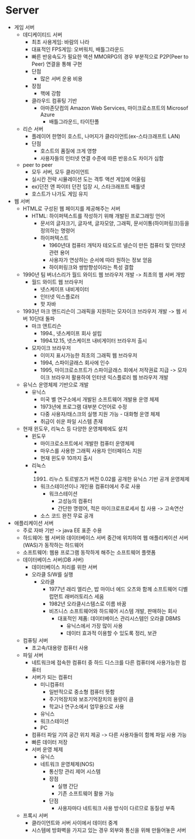 # Server
  * 게임 서버
    * 데디케이티드 서버
      * 최초 사용게임: 바람의 나라
      * 대표적인 FPS게임: 오버워치, 배틀그라운드
      * 빠른 반응속도가 필요한 액션 MMORPG의 경우 부분적으로 P2P(Peer to Peer) 연결을 통해 구현
      * 단점
        * 많은 서버 운용 비용
      * 장점
        * 핵에 강함
      * 클라우드 컴퓨팅 기반
        * 아마존닷컴의 Amazon Web Services, 마이크로소프트의 Microsof Azure
          * 배틀그라운드, 타이탄폴
    * 리슨 서버
      * 플레이어 한명이 호스트, 나머지가 클라이언트(ex-스타크래프트 LAN)
      * 단점
        * 호스트의 품질에 크게 영향
        * 사용자들의 인터넷 연결 수준에 따른 반응소도 차이가 심함
    * peer to peer
      * 모두 서버, 모두 클라이언트
      * 실시칸 전략 시뮬레이션 도는 격투 액션 게임에 어울림
      * ex)던전 앤 파이터 던전 입장 시, 스타크래프트 배틀넷
      * 호스트가 나가도 게임 유지
  * 웹 서버
    * HTML로 구성된 웹 페이지를 제공해주는 서버
      * HTML: 하이퍼텍스트를 작성하기 위해 개발된 프로그래밍 언어
        * 문서의 글자크기, 글자색, 글자모양, 그래픽, 문서이통(하이퍼링크)등을 정의하는 명령어
        * 하이퍼텍스트
          * 1960년대 컴퓨터 개턱자 테오도르 넬슨이 만든 컴퓨터 및 인터넷 관련 용어
          * 사용자가 연상하는 순서에 따라 원하는 정보 얻음
          * 하이퍼링크와 쌍방향성이라는 특성 결합
    * 1990년 팀 버너스리가 월드 와이드 웹 브라우저 개발 -> 최초의 웹 서버 개방
      * 월드 와이트 웹 브라우저
        * 넷스케이프 내비게이터
        * 인터넷 익스플로러
        * 핫 자바
    * 1993년 마크 앤드리슨이 그래픽을 지원하는 모자이크 브라우저 개발 -> 웹 서버 10단대 돌파
      * 마크 앤트리슨
        * 1994., 넷스케이프 회사 설립
        * 1994.12.15, 넷스케이프 내비게이터 브라우저 출시
      * 모자이크 브라우저
        * 이미지 표시가능한 최초의 그래픽 웹 브라우저
        * 1994, 스파이글래스 회사에 인수
        * 1995, 마이크로소프트가 스파이글래스 회에서 저작권료 지급
                -> 모자이크 브라우저 활용하여 인터넷 익스플로러 웹 브라우저 개발 
    * 유닉스 운영체제 기반으로 개발
      * 유닉스
        * 미국 벨 연구소에서 개발된 소프트웨어 개발용 운영 체제
        * 1973년에 프로그램 대부분 C언어로 수정
        * 다중 사용자/태스크의 실행 지원 가능 - 대화형 운영 체제
        * 취급이 쉬운 파일 시스템 존재
    * 현재 윈도우, 리눅스 등 다양한 운영체제에도 설치
      * 윈도우
        * 마이크로소프트에서 개발한 컴퓨터 운영체제
        * 마우스를 사용한 그래픽 사용자 인터페이스 지원
        * 현재 윈도우 10까지 출시
      * 리눅스
        * 1991. 리누스 토르발즈가 버전 0.02를 공개한 유닉스 기반 공개 운영체제
        * 워크스테이션이나 개인용 컴퓨터에서 주로 사용
          * 워크스테이션
            * 고성능의 컴퓨터
            * 간단한 명령어, 적은 마이크로프로세서 칩 사용 -> 고속연산
        * 소스 코드 완전 무료 공개
* 애플리케이션 서버
    * 주로 자바 기반 -> java EE 표준 수용
    * 하드웨어: 웹 서버와 데이터베이스 서버 중간에 위치하여 웹 애플리케이션 서버(WAS)가 동작하는 하드웨어
    * 소프트웨어: 웹용 프로그램 동작하게 해주는 소프트웨어 플랫폼
  * 데이터베이스 서버(DB 서버)
    * 데이터베이스 처리를 위한 서버
    * 오라클 S/W를 실행
      * 오라클
        * 1977년 래리 엘리슨, 밥 마이너 에드 오츠와 함께 소프트웨어 디벨럽먼트 래버러토리스 세움
        * 1982년 오라클시스템스로 이름 바꿈
        * 비즈니스 소프트웨어와 하드웨어 시스템 개발, 판매하는 회사
          * 대표적인 제품: 데이터베이스 관리시스템인 오라클 DBMS
            * 유닉스에서 가장 많이 사용
            * 데이터 효과적 이용할 수 있도록 정리, 보관
  * 컴퓨팅 서버
    * 초고속/대용량 컴퓨터 사용
  * 파일 서버
    * 네트워크에 접속한 컴퓨터 중 하드 디스크를 다른 컴퓨터에 사용가능한 컴퓨터
    * 서버가 되는 컴퓨터
      * 미니컴퓨터
        * 일반적으로 중소형 컴퓨터 뜻함
        * 주기억장치와 보조기억장치의 용량이 큼
        * 학교나 연구소에서 업무용으로 사용
      * 유닉스
      * 워크스테이션
      * PC
    * 컴퓨터 파일 기여 공간 위치 제공 -> 다른 사용자들이 함께 파일 사용 가능
    * 빠른 데이터 저장
    * 서버 운영 체제
      * 유닉스
      * 네트워크 운영체제(NOS)
        * 통신망 관리 제어 시스템
        * 장점
          * 실행 간단
          * 기존 소프트웨어 활용 가능
        * 단점
          * 사용자마다 네트워크 사용 방식이 다르므로 동질성 부족  
  * 프록시 서버
    * 클라이언트와 서버 사이에서 데이터 중계
    * 시스템에 방화벽을 가지고 있는 경우 외부와 통신을 위해 만들어놓은 서버
